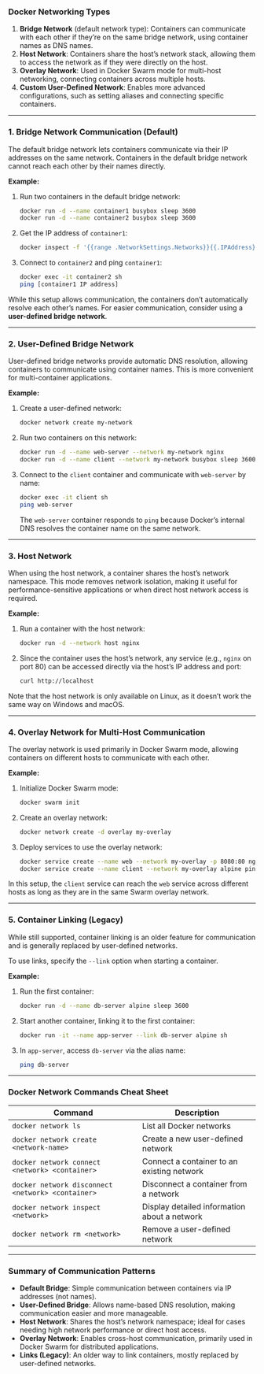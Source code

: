 
### Docker Networking Types

1. **Bridge Network** (default network type): Containers can communicate with each other if they’re on the same bridge network, using container names as DNS names.
2. **Host Network**: Containers share the host’s network stack, allowing them to access the network as if they were directly on the host.
3. **Overlay Network**: Used in Docker Swarm mode for multi-host networking, connecting containers across multiple hosts.
4. **Custom User-Defined Network**: Enables more advanced configurations, such as setting aliases and connecting specific containers.

---

### 1. **Bridge Network Communication (Default)**

The default bridge network lets containers communicate via their IP addresses on the same network. Containers in the default bridge network cannot reach each other by their names directly.

**Example:**
1. Run two containers in the default bridge network:
   ```bash
   docker run -d --name container1 busybox sleep 3600
   docker run -d --name container2 busybox sleep 3600
   ```
2. Get the IP address of `container1`:
   ```bash
   docker inspect -f '{{range .NetworkSettings.Networks}}{{.IPAddress}}{{end}}' container1
   ```
3. Connect to `container2` and ping `container1`:
   ```bash
   docker exec -it container2 sh
   ping [container1 IP address]
   ```

While this setup allows communication, the containers don’t automatically resolve each other’s names. For easier communication, consider using a **user-defined bridge network**.

---

### 2. **User-Defined Bridge Network**

User-defined bridge networks provide automatic DNS resolution, allowing containers to communicate using container names. This is more convenient for multi-container applications.

**Example:**
1. Create a user-defined network:
   ```bash
   docker network create my-network
   ```
2. Run two containers on this network:
   ```bash
   docker run -d --name web-server --network my-network nginx
   docker run -d --name client --network my-network busybox sleep 3600
   ```
3. Connect to the `client` container and communicate with `web-server` by name:
   ```bash
   docker exec -it client sh
   ping web-server
   ```
   The `web-server` container responds to `ping` because Docker’s internal DNS resolves the container name on the same network.

---

### 3. **Host Network**

When using the host network, a container shares the host’s network namespace. This mode removes network isolation, making it useful for performance-sensitive applications or when direct host network access is required.

**Example:**
1. Run a container with the host network:
   ```bash
   docker run -d --network host nginx
   ```
2. Since the container uses the host’s network, any service (e.g., `nginx` on port 80) can be accessed directly via the host’s IP address and port:
   ```bash
   curl http://localhost
   ```

Note that the host network is only available on Linux, as it doesn’t work the same way on Windows and macOS.

---

### 4. **Overlay Network for Multi-Host Communication**

The overlay network is used primarily in Docker Swarm mode, allowing containers on different hosts to communicate with each other.

**Example:**
1. Initialize Docker Swarm mode:
   ```bash
   docker swarm init
   ```
2. Create an overlay network:
   ```bash
   docker network create -d overlay my-overlay
   ```
3. Deploy services to use the overlay network:
   ```bash
   docker service create --name web --network my-overlay -p 8080:80 nginx
   docker service create --name client --network my-overlay alpine ping web
   ```
   
In this setup, the `client` service can reach the `web` service across different hosts as long as they are in the same Swarm overlay network.

---

### 5. **Container Linking (Legacy)**

While still supported, container linking is an older feature for communication and is generally replaced by user-defined networks.

To use links, specify the `--link` option when starting a container.

**Example:**
1. Run the first container:
   ```bash
   docker run -d --name db-server alpine sleep 3600
   ```
2. Start another container, linking it to the first container:
   ```bash
   docker run -it --name app-server --link db-server alpine sh
   ```
3. In `app-server`, access `db-server` via the alias name:
   ```bash
   ping db-server
   ```

---

### Docker Network Commands Cheat Sheet

| **Command**                                  | **Description**                                        |
|----------------------------------------------|--------------------------------------------------------|
| `docker network ls`                          | List all Docker networks                               |
| `docker network create <network-name>`       | Create a new user-defined network                      |
| `docker network connect <network> <container>` | Connect a container to an existing network          |
| `docker network disconnect <network> <container>` | Disconnect a container from a network             |
| `docker network inspect <network>`           | Display detailed information about a network          |
| `docker network rm <network>`                | Remove a user-defined network                          |

---

### Summary of Communication Patterns

- **Default Bridge**: Simple communication between containers via IP addresses (not names).
- **User-Defined Bridge**: Allows name-based DNS resolution, making communication easier and more manageable.
- **Host Network**: Shares the host’s network namespace; ideal for cases needing high network performance or direct host access.
- **Overlay Network**: Enables cross-host communication, primarily used in Docker Swarm for distributed applications.
- **Links (Legacy)**: An older way to link containers, mostly replaced by user-defined networks.

